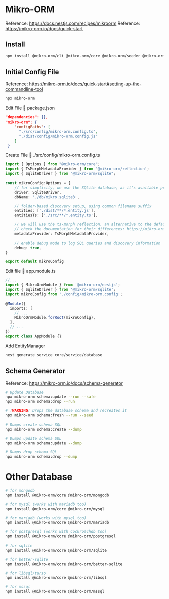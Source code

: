 # Mikro-ORM
Reference: https://docs.nestjs.com/recipes/mikroorm
Reference: https://mikro-orm.io/docs/quick-start

## Install
``` bash
npm install @mikro-orm/cli @mikro-orm/core @mikro-orm/seeder @mikro-orm/reflection @mikro-orm/nestjs @mikro-orm/sqlite 
```

## Initial Config File
Reference: https://mikro-orm.io/docs/quick-start#setting-up-the-commandline-tool
``` bash
npx mikro-orm
```

Edit File :page_with_curl: package.json
``` json
"dependencies": {},
"mikro-orm": {
    "configPaths": [
      "./src/config/mikro-orm.config.ts",
      "./dist/config/mikro-orm.config.js"
    ]
 }
```

Create File :page_with_curl: ./src/config/mikro-orm.config.ts
``` ts
import { Options } from "@mikro-orm/core";
import { TsMorphMetadataProvider } from '@mikro-orm/reflection';
import { SqliteDriver } from "@mikro-orm/sqlite";

const mikroConfig:Options = {
    // for simplicity, we use the SQLite database, as it's available pretty much everywhere
    driver: SqliteDriver,
    dbName: './db/mikro.sqlite3',

    // folder-based discovery setup, using common filename suffix
    entities: ['./dist/**/*.entity.js'],
    entitiesTs: ['./src/**/*.entity.ts'],

    // we will use the ts-morph reflection, an alternative to the default reflect-metadata provider
    // check the documentation for their differences: https://mikro-orm.io/docs/metadata-providers
    metadataProvider: TsMorphMetadataProvider,

    // enable debug mode to log SQL queries and discovery information
    debug: true,
} 

export default mikroConfig
```

Edit file :page_with_curl: app.module.ts
``` ts
//...
import { MikroOrmModule } from '@mikro-orm/nestjs';
import { SqliteDriver } from '@mikro-orm/sqlite';
import mikroConfig from './config/mikro-orm.config'; 

@Module({
  imports: [
    // ...
    MikroOrmModule.forRoot(mikroConfig),
  ],
  // ...
})
export class AppModule {}
```

Add EntityManager
``` bash
nest generate service core/service/database
```

## Schema Generator
Reference: https://mikro-orm.io/docs/schema-generator
``` bash
# Update Database
npx mikro-orm schema:update --run --safe
npx mikro-orm schema:drop --run

# !WARNING! Drops the database schema and recreates it
npx mikro-orm schema:fresh --run --seed    

# Dumps create schema SQL
npx mikro-orm schema:create --dump

# Dumps update schema SQL
npx mikro-orm schema:update --dump

# Dumps drop schema SQL
npx mikro-orm schema:drop --dump
```

# Other Database
``` bash
# for mongodb
npm install @mikro-orm/core @mikro-orm/mongodb

# for mysql (works with mariadb too)
npm install @mikro-orm/core @mikro-orm/mysql

# for mariadb (works with mysql too)
npm install @mikro-orm/core @mikro-orm/mariadb

# for postgresql (works with cockroachdb too)
npm install @mikro-orm/core @mikro-orm/postgresql

# for sqlite
npm install @mikro-orm/core @mikro-orm/sqlite

# for better-sqlite
npm install @mikro-orm/core @mikro-orm/better-sqlite

# for libsql/turso
npm install @mikro-orm/core @mikro-orm/libsql

# for mssql
npm install @mikro-orm/core @mikro-orm/mssql
```